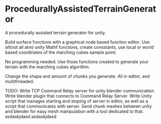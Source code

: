 # ProcedurallyAssistedTerrainGenerator
A procedurally assisted terrain generator for unity.

Build surface functions with a graphical node based function editor.
Use *all*(not all atm) unity Mathf functions, create consstants, use local or world based coordinates of the marching cubes sample point.

No programming needed.
Use those functions created to generate your terrain with the marching cubes algorithm.

Change the shape and amount of chunks you generate.
All in editor, and multithreaded.

TODO:
Write TCP Command Relay server for unity blender communication.
Write blender plugin that connects to Command Relay Server.
Write Unity script that manages starting and stoping of server in editor, as well as a script that communicates with server.
Send chunk meshes between unity and blender for easy mesh manipulation with a tool dedicated to that.
asdaskjdasd
asdaskjdasd